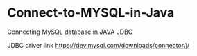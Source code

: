 # Connect-to-MYSQL-in-Java
Connecting MySQL database in JAVA JDBC

JDBC driver link https://dev.mysql.com/downloads/connector/j/ 
